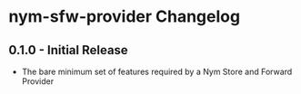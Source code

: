 # nym-sfw-provider Changelog

## 0.1.0 - Initial Release

* The bare minimum set of features required by a Nym Store and Forward Provider